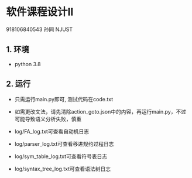# 软件课程设计II

918106840543 孙同 NJUST

## 1. 环境

* python 3.8

## 2. 运行

* 只需运行main.py即可, 测试代码在code.txt

* 如需更改文法，请先清除action_goto.json中的内容，再运行main.py，不过可能导致语义分析失败，慎重

* log/FA_log.txt可查看自动机日志

* log/parser_log.txt可查看移进规约过程日志

* log/sym_table_log.txt可查看符号表日志

* log/syntax_tree_log.txt可查看语法树日志